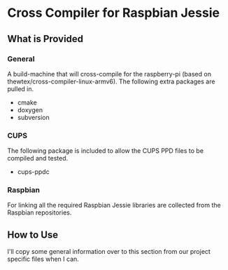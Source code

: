 # Cross Compiler for Raspbian Jessie
## What is Provided
### General
A build-machine that will cross-compile for the raspberry-pi (based on
thewtex/cross-compiler-linux-armv6).  The following extra packages are pulled
in.
* cmake
* doxygen
* subversion

### CUPS
The following package is included to allow the CUPS PPD files to be compiled and
tested.
* cups-ppdc

### Raspbian
For linking all the required Raspbian Jessie libraries are collected from the
Raspbian repositories.

## How to Use
I'll copy some general information over to this section from our project
specific files when I can.
